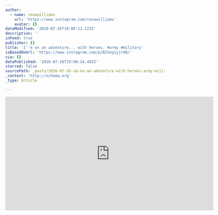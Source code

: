 ```yaml
---
author:
  - name: rexawilliams
    url: 'https://www.instagram.com/rexawilliams'
    avatar: {}
dateModified: '2016-07-26T19:00:11.123Z'
description: ''
inFeed: true
publisher: {}
title: 'I''m on an adventure... with heroes. #army #military'
isBasedOnUrl: 'https://www.instagram.com/p/BIVeg1yjr90/'
via: {}
datePublished: '2016-07-26T19:00:24.483Z'
starred: false
sourcePath: _posts/2016-07-26-im-on-an-adventure-with-heroes-army-military.md
_context: 'http://schema.org'
_type: Article

---
```

<iframe src="https://cdn.embedly.com/widgets/media.html?src=http://scontent.cdninstagram.com/t50.2886-16/13869590_1670872036569507_549173967_n.mp4&amp;src_secure=1&amp;url=https://www.instagram.com/p/BIVeg1yjr90/&amp;image=https://scontent.cdninstagram.com/t51.2885-15/s640x640/e15/13739490_661344450699458_1545491960_n.jpg?ig_cache_key=MTMwMzA4MTg2NTM2ODc0Nzg5Mg%3D%3D.2&amp;key=b7d04c9b404c499eba89ee7072e1c4f7&amp;type=video/mp4&amp;schema=instagram" width="658" height="360" scrolling="no" frameborder="0" allowfullscreen="" style=""></iframe>